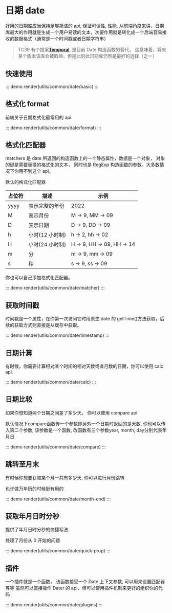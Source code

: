 # 日期 date

好用的日期库应当保持足够简洁的 api, 保证可读性, 性能.
从前端角度来讲，日期库最大的作用就是生成一个用户易读的文本，次要作用就是转化成一个后端容易接收的数据格式（通常是一个时间戳或者日期字符串）

> TC39 有个提案[**Temporal**](https://github.com/tc39/proposals#onboarding-existing-proposals), 是目前 Date 构造函数的替代， 这意味着，将来某个版本该库会被取缔，但是此刻此日期库仍然是最好的选择（之一）

## 快速使用

::: demo
  render(utils/common/date/basic)
:::

## 格式化 format

前端关于日期格式化最常用的 api

::: demo
render(utils/common/date/format)
:::

## 格式化匹配器

matchers 是 date 所返回的构造函数上的一个静态属性，数据是一个对象， 对象的键是需要替换的格式化的文本， 同时也是 RegExp 构造函数的参数。大多数情况下你用不到这个 api。

默认的格式化匹配器

| 占位符 | 描述            | 示例                       |
| ------ | --------------- | -------------------------- |
| yyyy   | 表示完整的年份  | 2022                       |
| M      | 表示月份        | M -> 9, MM -> 09           |
| D      | 表示日期        | D -> 9, DD -> 09           |
| h      | 小时(12 小时制) | h -> 2, hh -> 02           |
| H      | 小时(24 小时制) | H -> 9, HH -> 09, HH -> 14 |
| m      | 分              | m -> 9, mm -> 09           |
| s      | 秒              | s -> 9, ss -> 09           |

你也可以自己添加格式化匹配器。

::: demo
render(utils/common/date/matcher)
:::


## 获取时间戳

时间戳是一个属性，在你第一次访问它时用原生 date 的 getTime()方法获取，后续的获取方式则直接是从缓存中获取。

::: demo
render(utils/common/date/timestamp)
:::


## 日期计算

有时候，你需要计算相对某个时间的相对天数或者月数的日期，你可以使用 calc api.

::: demo
render(utils/common/date/calc)
:::

## 日期比较

如果你想知道两个日期之间差了多少天， 你可以使用 compare api

默认情况下compare函数传一个参数即另外一个日期时返回的是天数,
你也可以传入第二个参数, 该参数是一个函数, 改函数有三个参数year, month, day分别代表年月日

::: demo
render(utils/common/date/compare)
:::

## 跳转至月末

有时候你想要获取某个月一共有多少天, 你可以进行月份跳转

也许做万年历的时候挺有用的


::: demo
render(utils/common/date/month-end)
:::

## 获取年月日时分秒

提供了年月日时分秒的快捷写法

处理了月份从 0 开始的问题

::: demo
render(utils/common/date/quick-prop)
:::

## 插件

一个插件就是一个函数， 该函数接受一个 Date 上下文参数, 可以用来设置匹配器等等
虽然可以直接操作 Dater 的 api，但可以使用插件机制来更好的组织你的代码

::: demo
render(utils/common/date/plugins)
:::

